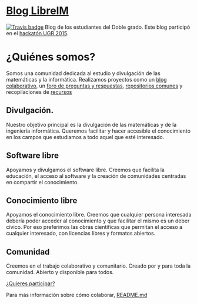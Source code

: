 [Blog LibreIM](http://tux.ugr.es/dgiim/blog/)
========================================================

[![Travis badge](https://travis-ci.org/libreim/blog.svg?branch=gh-pages)](https://travis-ci.org/libreim/blog)
Blog de los estudiantes del Doble grado. Este blog participó en el [hackatón UGR 2015](http://sl.ugr.es/hackatonugr).

¿Quiénes somos?
==================
Somos una comunidad dedicada al estudio y divulgación de las matemáticas y la informática. Realizamos proyectos como un [blog colaborativo](http://tux.ugr.es/dgiim/blog/), un [foro de preguntas y respuestas](http://tux.ugr.es/dgiim/overflow/), [repositorios comunes](https://github.com/dgiim/) y recopilaciones de [recursos](http://tux.ugr.es/dgiim/awesome/)

## Divulgación. 
Nuestro objetivo principal es la divulgación de las matemáticas y de la ingeniería informática. Queremos facilitar y hacer accesible el conocimiento en los campos que estudiamos a todo aquel que esté interesado.

## Software libre
Apoyamos y divulgamos el software libre. Creemos que facilita la educación, el acceso al software y la creación de comunidades centradas en compartir el conocimiento.

## Conocimiento libre
Apoyamos el conocimiento libre. Creemos que cualquier persona interesada debería poder acceder al conocimiento y que facilitar el mismo es un deber cívico. Por eso preferimos las obras científicas que permitan el acceso a cualquier interesado, con licencias libres y formatos abiertos.

## Comunidad
Creemos en el trabajo colaborativo y comunitario. Creado por y para toda la comunidad. Abierto y disponible para todos.


[¿Quieres participar?](http://tux.ugr.es/dgiim/contributing/)

Para más información sobre cómo colaborar, [README.md](https://github.com/libreim/blog/blob/gh-pages/README.md)
